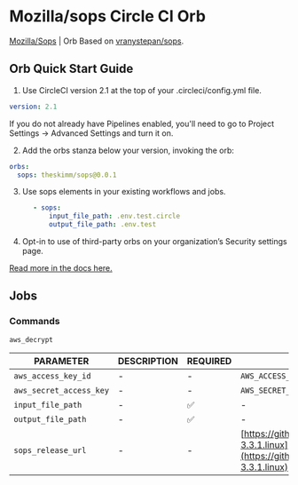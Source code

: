 # Mozilla/sops Circle CI Orb #

[Mozilla/Sops](https://github.com/mozilla/sops) | Orb Based on [vranystepan/sops](https://circleci.com/orbs/registry/orb/vranystepan/sops).

## Orb Quick Start Guide ##

1. Use CircleCI version 2.1 at the top of your .circleci/config.yml file.

```yaml
version: 2.1
```
If you do not already have Pipelines enabled, you'll need to go to Project Settings -> Advanced Settings and turn it on.

2. Add the orbs stanza below your version, invoking the orb:

```yaml
orbs:
  sops: theskimm/sops@0.0.1
```

3. Use sops elements in your existing workflows and jobs.

```yaml
      - sops:
          input_file_path: .env.test.circle
          output_file_path: .env.test
```

4. Opt-in to use of third-party orbs on your organization’s Security settings page.

[Read more in the docs here.](https://circleci.com/docs/2.0/using-orbs/)

## Jobs ##

### Commands ###

`aws_decrypt`

| PARAMETER             | DESCRIPTION | REQUIRED | DEFAULT                                                                  | TYPE         |
|-----------------------|-------------|----------|--------------------------------------------------------------------------|--------------|
| `aws_access_key_id`     | -           | -        | `AWS_ACCESS_KEY_ID`                                                        | `env_var_name` |
| `aws_secret_access_key` | -           | -        | `AWS_SECRET_ACCESS_KEY`                                                    | `env_var_name` |
| `input_file_path`       | -           | ✅        | -                                                                        | `string`       |
| `output_file_path`      | -           | ✅        | -                                                                        | `string`       |
| `sops_release_url`      | -           | -        | [https://github.com/mozilla/sops/releases/download/3.3.1/sops-3.3.1.linux](https://github.com/mozilla/sops/releases/download/3.3.1/sops-3.3.1.linux) | `string`       |
